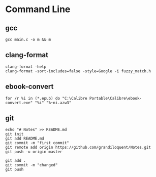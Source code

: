 # Command Line

## gcc

```
gcc main.c -o m && m
```

## clang-format


```
clang-format -help
clang-format -sort-includes=false -style=Google -i fuzzy_match.h
```

## ebook-convert


```
for /r %i in (*.epub) do "C:\Calibre Portable\Calibre\ebook-convert.exe" "%i" "%~ni.azw3"
```
 
## git

```
echo "# Notes" >> README.md
git init
git add README.md
git commit -m "first commit"
git remote add origin https://github.com/grandiloquent/Notes.git
git push -u origin master
```

```
git add .
git commit -m "changed"
git push
```
